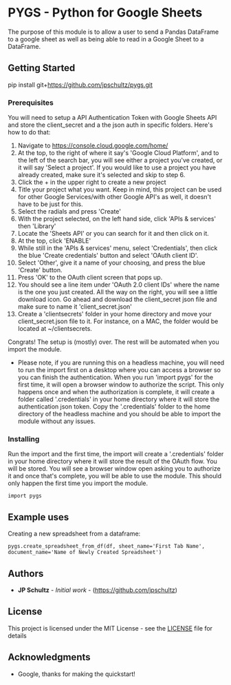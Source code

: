 # PYGS - Python for Google Sheets

The purpose of this module is to allow a user to send a Pandas DataFrame to a google sheet as well as being able to read in a Google Sheet to a DataFrame.

## Getting Started

pip install git+https://github.com/jpschultz/pygs.git

### Prerequisites

You will need to setup a API Authentication Token with Google Sheets API and store the client_secret and a the json auth in specific folders. Here's how to do that:

1. Navigate to https://console.cloud.google.com/home/
2. At the top, to the right of where it say's 'Google Cloud Platform', and to the left of the search bar, you will see either a project you've created, or it will say 'Select a project'. If you would like to use a project you have already created, make sure it's selected and skip to step 6.
3. Click the + in the upper right to create a new project
4. Title your project what you want. Keep in mind, this project can be used for other Google Services/with other Google API's as well, it doesn't have to be just for this.
5. Select the radials and press 'Create'
6. With the project selected, on the left hand side, click 'APIs & services' then 'Library'
7. Locate the 'Sheets API' or you can search for it and then click on it.
8. At the top, click 'ENABLE'
9. While still in the 'APIs & services' menu, select 'Credentials', then click the blue 'Create credentials' button and select 'OAuth client ID'.
10. Select 'Other', give it a name of your choosing, and press the blue 'Create' button.
11. Press 'OK' to the OAuth client screen that pops up.
12. You should see a line item under 'OAuth 2.0 client IDs' where the name is the one you just created. All the way on the right, you will see a little download icon. Go ahead and download the client_secret json file and make sure to name it 'client_secret.json'
13. Create a 'clientsecrets' folder in your home directory and move your client_secret.json file to it. For instance, on a MAC, the folder would be located at ~/clientsecrets.

Congrats! The setup is (mostly) over. The rest will be automated when you import the module.

* Please note, if you are running this on a headless machine, you will need to run the import first on a desktop where you can access a browser so you can finish the authentication. When you run 'import pygs' for the first time, it will open a browser window to authorize the script. This only happens once and when the authorization is complete, it will create a folder called '.credentials' in your home directory where it will store the authentication json token. Copy the '.credentials' folder to the home directory of the headless machine and you should be able to import the module without any issues.


### Installing

Run the import and the first time, the import will create a '.credentials' folder in your home directory where it will store the result of the OAuth flow. You will be stored. You will see a browser window open asking you to authorize it and once that's complete, you will be able to use the module. This should only happen the first time you import the module.

```
import pygs
```


## Example uses

Creating a new spreadsheet from a dataframe:

```
pygs.create_spreadsheet_from_df(df, sheet_name='First Tab Name', document_name='Name of Newly Created Spreadsheet')
```


## Authors

* **JP Schultz** - *Initial work* - (https://github.com/jpschultz)



## License

This project is licensed under the MIT License - see the [LICENSE](LICENSE) file for details

## Acknowledgments

* Google, thanks for making the quickstart!

